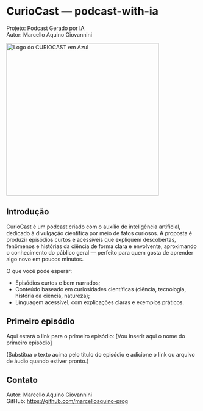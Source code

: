 # CurioCast — podcast-with-ia

Projeto: Podcast Gerado por IA  
Autor: Marcello Aquino Giovannini

<img width="400" height="400" alt="Logo do CURIOCAST em Azul" src="https://github.com/user-attachments/assets/5a8c7445-08d4-4f9b-8b4a-9016a3bf88c0" />

## Introdução
CurioCast é um podcast criado com o auxílio de inteligência artificial, dedicado à divulgação científica por meio de fatos curiosos. A proposta é produzir episódios curtos e acessíveis que expliquem descobertas, fenômenos e histórias da ciência de forma clara e envolvente, aproximando o conhecimento do público geral — perfeito para quem gosta de aprender algo novo em poucos minutos.

O que você pode esperar:
- Episódios curtos e bem narrados;
- Conteúdo baseado em curiosidades científicas (ciência, tecnologia, história da ciência, natureza);
- Linguagem acessível, com explicações claras e exemplos práticos.

## Primeiro episódio
Aqui estará o link para o primeiro episódio: [Vou inserir aqui o nome do primeiro episódio]

(Substitua o texto acima pelo título do episódio e adicione o link ou arquivo de áudio quando estiver pronto.)

## Contato
Autor: Marcello Aquino Giovannini  
GitHub: https://github.com/marcelloaquino-prog
